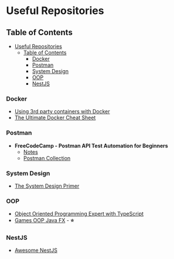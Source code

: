 # Useful Repositories

## Table of Contents

- [Useful Repositories](#useful-repositories)
  - [Table of Contents](#table-of-contents)
    - [Docker](#docker)
    - [Postman](#postman)
    - [System Design](#system-design)
    - [OOP](#oop)
    - [NestJS](#nestjs)

### Docker

- [Using 3rd party containers with Docker](https://github.com/sidpalas/devops-directive-docker-course/blob/main/04-using-3rd-party-containers/README.md)
- [The Ultimate Docker Cheat Sheet](https://dockerlabs.collabnix.com/docker/cheatsheet)

### Postman

- **FreeCodeCamp - Postman API Test Automation for Beginners**
  - [Notes](https://github.com/vdespa/automation-with-postman-course/blob/main/course-notes.md)
  - [Postman Collection](https://www.postman.com/valentins-team/workspace/test-automation-valentino-s-artisan-coffee-house-api/overview)

### System Design

- [The System Design Primer](https://github.com/donnemartin/system-design-primer)

### OOP

- [Object Oriented Programming Expert with TypeScript](https://github.com/jafari-dev/oop-expert-with-typescript)
- [Games OOP Java FX](https://github.com/peterarsentev/games_oop_javafx) - **⭐️**

### NestJS

- [Awesome NestJS](https://github.com/nestjs/awesome-nestjs)
